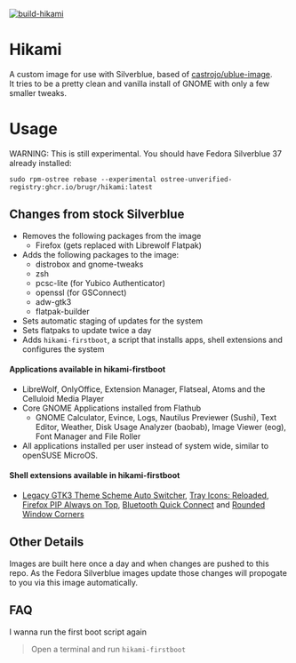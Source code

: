 [![build-hikami](https://github.com/brugr/hikami/actions/workflows/build.yml/badge.svg)](https://github.com/brugr/hikami/actions/workflows/build.yml)

# Hikami

A custom image for use with Silverblue, based of [castrojo/ublue-image](https://github.com/castrojo/ublue-image).  
It tries to be a pretty clean and vanilla install of GNOME with only a few smaller tweaks.

# Usage

WARNING: This is still experimental. You should have Fedora Silverblue 37 already installed:

    sudo rpm-ostree rebase --experimental ostree-unverified-registry:ghcr.io/brugr/hikami:latest

## Changes from stock Silverblue

- Removes the following packages from the image
  - Firefox (gets replaced with Librewolf Flatpak)
- Adds the following packages to the image:
  - distrobox and gnome-tweaks
  - zsh
  - pcsc-lite (for Yubico Authenticator)
  - openssl (for GSConnect)
  - adw-gtk3
  - flatpak-builder
- Sets automatic staging of updates for the system
- Sets flatpaks to update twice a day
- Adds `hikami-firstboot`, a script that installs apps, shell extensions and configures the system

#### Applications available in hikami-firstboot

- LibreWolf, OnlyOffice, Extension Manager, Flatseal, Atoms and the Celluloid Media Player
- Core GNOME Applications installed from Flathub
  - GNOME Calculator, Evince, Logs, Nautilus Previewer (Sushi), Text Editor, Weather, Disk Usage Analyzer (baobab), Image Viewer (eog), Font Manager and File Roller
- All applications installed per user instead of system wide, similar to openSUSE MicroOS.

#### Shell extensions available in hikami-firstboot

- [Legacy GTK3 Theme Scheme Auto Switcher](https://extensions.gnome.org/extension/4998/legacy-gtk3-theme-scheme-auto-switcher/), [Tray Icons: Reloaded](https://extensions.gnome.org/extension/2890/tray-icons-reloaded/), [Firefox PIP Always on Top](https://extensions.gnome.org/extension/5306/firefox-pip-always-on-top/), [Bluetooth Quick Connect](https://extensions.gnome.org/extension/1401/bluetooth-quick-connect/) and [Rounded Window Corners](https://extensions.gnome.org/extension/5237/rounded-window-corners/)

## Other Details

Images are built here once a day and when changes are pushed to this repo.
As the Fedora Silverblue images update those changes will propogate to you via this image automatically.

## FAQ

I wanna run the first boot script again
> Open a terminal and run `hikami-firstboot`
